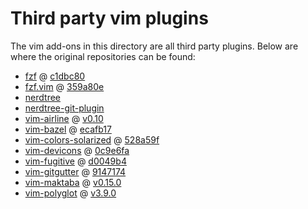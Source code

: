 # Third party vim plugins

The vim add-ons in this directory are all third party plugins.
Below are where the original repositories can be found:

* [fzf](https://github.com/junegunn/fzf) @ [c1dbc80](https://github.com/junegunn/fzf/tree/c1dbc800e587471a8c34a0e3a4a907aabc71cdd0)
* [fzf.vim](https://github.com/junegunn/fzf.vim) @ [359a80e](https://github.com/junegunn/fzf.vim/tree/359a80e3a34aacbd5257713b6a88aa085337166f)
* [nerdtree](https://github.com/scrooloose/nerdtree)
* [nerdtree-git-plugin](https://github.com/Xuyuanp/nerdtree-git-plugin)
* [vim-airline](https://github.com/vim-airline/vim-airline) @ [v0.10](https://github.com/vim-airline/vim-airline/releases/tag/v0.10)
* [vim-bazel](https://github.com/bazelbuild/vim-bazel) @ [ecafb17](https://github.com/bazelbuild/vim-bazel/tree/ecafb17d5d1d3756e5ac0bd9f4812a450b8c91a3)
* [vim-colors-solarized](https://github.com/altercation/vim-colors-solarized) @ [528a59f](https://github.com/altercation/vim-colors-solarized/tree/528a59f26d12278698bb946f8fb82a63711eec21)
* [vim-devicons](https://github.com/ryanoasis/vim-devicons) @ [0c9e6fa](https://github.com/ryanoasis/vim-devicons/tree/0c9e6faaf246767c850eb92f48c4bdc068cdf235)
* [vim-fugitive](https://github.com/tpope/vim-fugitive) @ [d0049b4](https://github.com/tpope/vim-fugitive/tree/d0049b4417cf20af6d98b8f1e0febcc7c6a6f2bb)
* [vim-gitgutter](https://github.com/airblade/vim-gitgutter) @ [9147174](https://github.com/airblade/vim-gitgutter/tree/91471746fe687ee867877508dfd809460dab5698)
* [vim-maktaba](https://github.com/google/vim-maktaba) @ [v0.15.0](https://github.com/google/vim-maktaba/releases/tag/v0.15.0)
* [vim-polyglot](https://github.com/sheerun/vim-polyglot) @ [v3.9.0](https://github.com/sheerun/vim-polyglot/releases/tag/v3.9.0)
